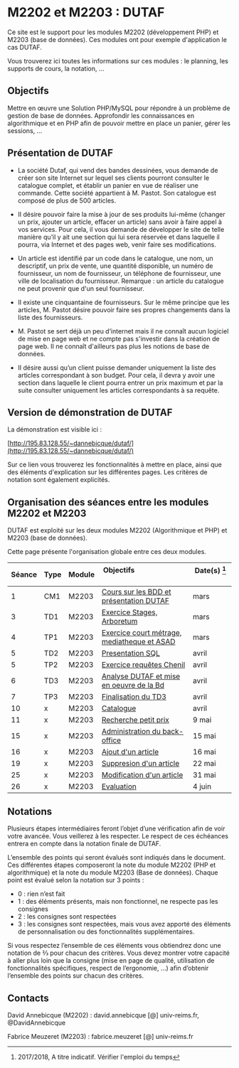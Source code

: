 # M2202 et M2203 : DUTAF

Ce site est le support pour les modules M2202 (développement PHP) et M2203 (base de données). Ces modules ont pour exemple 
d'application le cas DUTAF.

Vous trouverez ici toutes les informations sur ces modules : le planning, les supports de cours, la notation, ...

## Objectifs

Mettre en œuvre une Solution PHP/MySQL pour répondre à un problème de gestion de base de données. Approfondir les connaissances en algorithmique et en PHP afin de pouvoir mettre en place un panier, gérer les sessions, ...

## Présentation de DUTAF

* La société Dutaf, qui vend des bandes dessinées, vous demande de créer son site Internet sur lequel ses clients pourront consulter le catalogue complet, et établir un panier en vue de réaliser une commande. Cette société appartient à M. Pastot. Son catalogue est composé de plus de 500 articles. 

* II désire pouvoir faire la mise à jour de ses produits lui-même (changer un prix, ajouter un article, effacer un article) sans avoir à faire appel à vos services. Pour cela, il vous demande de développer le site de telle manière qu’il y ait une section qui lui sera réservée et dans laquelle il pourra, via Internet et des pages web, venir faire ses modifications. 

* Un article est identifié par un code dans le catalogue, une nom, un descriptif, un prix de vente, une quantité disponible, un numéro de fournisseur, un nom de fournisseur, un téléphone de fournisseur, une ville de localisation du fournisseur. Remarque : un article du catalogue ne peut provenir que d'un seul fournisseur. 

* II existe une cinquantaine de fournisseurs. Sur le même principe que les articles, M. Pastot désire pouvoir faire ses propres changements dans la liste des fournisseurs. 

* M. Pastot se sert déjà un peu d’internet mais il ne connaît aucun logiciel de mise en page web et ne compte pas s'investir dans la création de page web. II ne connaît d'ailleurs pas plus les notions de base de données. 

* II désire aussi qu’un client puisse demander uniquement la liste des articles correspondant à son budget. Pour cela, il devra y avoir une section dans laquelle le client pourra entrer un prix maximum et par la suite consulter uniquement les articles correspondants à sa requête. 

## Version de démonstration de DUTAF

La démonstration est visible ici : 

[http://195.83.128.55/~dannebicque/dutaf/](http://195.83.128.55/~dannebicque/dutaf/)

Sur ce lien vous trouverez les fonctionnalités à mettre en place, ainsi que des éléments d'explication sur les différentes pages. Les critères de notation sont également explicités.


## Organisation des séances entre les modules M2202 et M2203

DUTAF est exploité sur les deux modules M2202 (Algorithmique et PHP) et M2203 (base de données).

Cette page présente l'organisation globale entre ces deux modules.


| Séance | Type  | Module | Objectifs                                         | Date(s) [^1]            |
| ------ | ----- | ------ | --------------------------------------------------| ----------------------- |
|    1   | CM1 | M2203 | [Cours sur les BDD et présentation DUTAF](M2203-seance-1.md) | mars |
|    3   | TD1 | M2203 | [Exercice Stages, Arboretum](M2203-seance-2.md)  | mars |
| 4 | TP1 | M2203 | [Exercice court métrage, mediatheque et ASAD](M2203-seance-3.md)  | mars |
| 5 | TD2 | M2203 | [Presentation SQL](M2203-seance-1bis.md) | avril |
| 5 | TP2 | M2203 | [Exercice requêtes Chenil](M2203-seance-4.md) | avril |
| 6 | TD3 | M2203 | [Analyse DUTAF et mise en oeuvre de la Bd](M2203-seance-5.md)  | avril |
| 7 | TP3 | M2203 | [Finalisation du TD3](M2203-seance-5.md) | avril |
| 10 | x | M2203 | [Catalogue](M2203-seance-7.md)  | avril |
| 11 | x | M2203 | [Recherche petit prix](M2203-seance-8.md) | 9 mai |
| 15 | x | M2203 | [Administration du back-office](M2203-seance-9.md)  | 15 mai |
| 16 | x | M2203 | [Ajout d'un article](M2203-seance-10.md) | 16 mai |
| 19 | x | M2203 | [Suppresion d'un article](M2203-seance-11.md) | 22 mai |
| 25 | x | M2203 | [Modification d'un article](M2203-seance-12.md) | 31 mai |
| 26 | x | M2203 | [Evaluation](M2203-seance-13.md) | 4 juin |


[^1]: 2017/2018, A titre indicatif. Vérifier l'emploi du temps

## Notations

Plusieurs étapes intermédiaires feront l’objet d’une vérification afin de voir votre avancée. Vous veillerez à les respecter. Le respect de ces échéances entrera en compte dans la notation finale de DUTAF.

L’ensemble des points qui seront évalués sont indiqués dans le document. Ces différentes étapes composeront la note du module M2202 (PHP et algorithmique) et la note du module M2203 (Base de données). Chaque point est évalué selon la notation sur 3 points :

* 0 : rien n’est fait
* 1 : des éléments présents, mais non fonctionnel, ne respecte pas les consignes
* 2 : les consignes sont respectées
* 3 : les consignes sont respectées, mais vous avez apporté des éléments de personnalisation ou des fonctionnalités supplémentaires.

Si vous respectez l’ensemble de ces éléments vous obtiendrez donc une notation de ⅔ pour chacun des critères. Vous devez montrer votre capacité à aller plus loin que la consigne (mise en page de qualité, utilisation de fonctionnalités spécifiques, respect de l’ergonomie, …) afin d’obtenir l’ensemble des points sur chacun des critères.

## Contacts

David Annebicque (M2202) : david.annebicque [@] univ-reims.fr,  @DavidAnnebicque

Fabrice Meuzeret (M2203) : fabrice.meuzeret [@] univ-reims.fr
